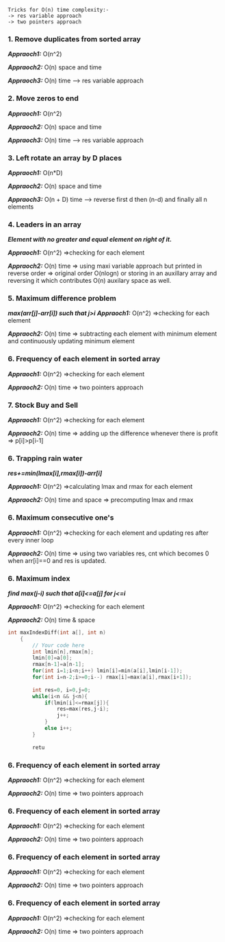 ```
Tricks for O(n) time complexity:-
-> res variable approach
-> two pointers approach
```

### 1. Remove duplicates from sorted array
***Appraoch1:*** O(n^2)

***Appraoch2:*** O(n) space and time

***Appraoch3:*** O(n) time --> res variable approach


### 2. Move zeros to end
***Appraoch1:*** O(n^2)

***Appraoch2:*** O(n) space and time

***Appraoch3:*** O(n) time --> res variable approach


### 3. Left rotate an array by D places
***Appraoch1:*** O(n*D)

***Appraoch2:*** O(n) space and time

***Appraoch3:*** O(n + D) time --> reverse first d then (n-d) and finally all n elements


### 4. Leaders in an array
***Element with no greater and equal element on right of it.***

***Appraoch1:*** O(n^2) =>checking for each element

***Appraoch2:*** O(n) time => using maxi variable approach but printed in reverse order => original order O(nlogn) or storing in an auxillary array and reversing it which contributes O(n) auxilary space as well.


### 5. Maximum difference problem
***max(arr[j]-arr[i]) such that j>i***
***Appraoch1:*** O(n^2) =>checking for each element

***Appraoch2:*** O(n) time => subtracting each element with minimum element and continuously updating minimum element


### 6. Frequency of each element in sorted array

***Appraoch1:*** O(n^2) =>checking for each element

***Appraoch2:*** O(n) time => two pointers approach 


### 7. Stock Buy and Sell

***Appraoch1:*** O(n^2) =>checking for each element

***Appraoch2:*** O(n) time => adding up the difference whenever there is profit => p[i]>p[i-1]


### 6. Trapping rain water

***res+=min(lmax[i],rmax[i])-arr[i]***

***Appraoch1:*** O(n^2) =>calculating lmax and rmax for each element 

***Appraoch2:*** O(n) time and space => precomputing lmax and rmax


### 6. Maximum consecutive one's

***Appraoch1:*** O(n^2) =>checking for each element and updating res after every inner loop

***Appraoch2:*** O(n) time => using two variables res, cnt which becomes 0 when arr[i]==0 and res is updated.


### 6. Maximum index

***find max(j-i) such that a[i]<=a[j] for j<=i***

***Appraoch1:*** O(n^2) =>checking for each element

***Appraoch2:*** O(n) time & space
```C++
int maxIndexDiff(int a[], int n) 
    { 
        // Your code here
        int lmin[n],rmax[n];
        lmin[0]=a[0];
        rmax[n-1]=a[n-1];
        for(int i=1;i<n;i++) lmin[i]=min(a[i],lmin[i-1]);
        for(int i=n-2;i>=0;i--) rmax[i]=max(a[i],rmax[i+1]);
        
        int res=0, i=0,j=0;
        while(i<n && j<n){
            if(lmin[i]<=rmax[j]){
                res=max(res,j-i);
                j++;
            }
            else i++;
        }
        
        retu
```


### 6. Frequency of each element in sorted array

***Appraoch1:*** O(n^2) =>checking for each element

***Appraoch2:*** O(n) time => two pointers approach 


### 6. Frequency of each element in sorted array

***Appraoch1:*** O(n^2) =>checking for each element

***Appraoch2:*** O(n) time => two pointers approach 


### 6. Frequency of each element in sorted array

***Appraoch1:*** O(n^2) =>checking for each element

***Appraoch2:*** O(n) time => two pointers approach 


### 6. Frequency of each element in sorted array

***Appraoch1:*** O(n^2) =>checking for each element

***Appraoch2:*** O(n) time => two pointers approach 



